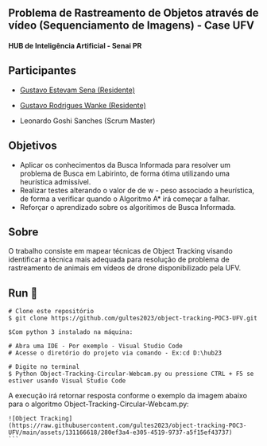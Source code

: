 ## Problema de Rastreamento de Objetos através de vídeo (Sequenciamento de Imagens) - Case UFV

#### HUB de Inteligência Artificial - Senai PR

## Participantes
-  [Gustavo Estevam Sena (Residente)](https://github.com/Gultes)
-  [Gustavo Rodrigues Wanke (Residente)](https://github.com/GWanke)

- Leonardo Goshi Sanches (Scrum Master)

## Objetivos
- Aplicar os conhecimentos da Busca Informada para resolver um problema de Busca em Labirinto, de forma ótima utilizando uma heurística admissível.
- Realizar testes alterando o valor de de w - peso associado a heurística, de forma a verificar quando o Algoritmo A* irá começar a falhar.
- Reforçar o aprendizado sobre os algoritimos de Busca Informada.

## Sobre
O trabalho consiste em mapear técnicas de Object Tracking visando identificar a técnica mais adequada para resolução de problema de rastreamento de animais em vídeos de drone disponibilizado pela UFV.

## Run 🏃‍

```
# Clone este repositório
$ git clone https://github.com/gultes2023/object-tracking-POC3-UFV.git

$Com python 3 instalado na máquina:

# Abra uma IDE - Por exemplo - Visual Studio Code
# Acesse o diretório do projeto via comando - Ex:cd D:\hub23

# Digite no terminal
$ Python Object-Tracking-Circular-Webcam.py ou pressione CTRL + F5 se estiver usando Visual Studio Code

````
A execução irá retornar resposta conforme o exemplo da imagem abaixo para o algoritmo  Object-Tracking-Circular-Webcam.py:

````
![Object Tracking](https://raw.githubusercontent.com/gultes2023/object-tracking-POC3-UFV/main/assets/131166618/280ef3a4-e305-4519-9737-a5f15ef43737)
```
